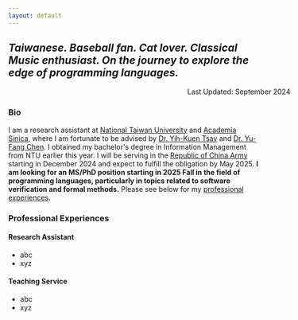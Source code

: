 ```yaml
---
layout: default
---
```


## *Taiwanese. Baseball fan. Cat lover. Classical Music enthusiast. On the journey to explore the edge of programming languages.*

<p style="text-align: right; margin-right: -4rem;">Last Updated: September 2024</p>

### Bio

I am a research assistant at [National Taiwan University]() and [Academia Sinica](), where I am fortunate to be advised by [Dr. Yih-Kuen Tsay]() and [Dr. Yu-Fang Chen](). I obtained my bachelor's degree in Information Management from NTU earlier this year. I will be serving in the [Republic of China Army]() starting in December 2024 and expect to fulfill the obligation by May 2025. **I am looking for an MS/PhD position starting in 2025 Fall in the field of programming languages, particularly in topics related to software verification and formal methods.** Please see below for my [professional experiences](#professional-experiences).

<!--Taiwan, an exuberant island located in the Pacific Ocean and Eastern Asia, with  , is my home. Borned and raised in Taipei, the capital of Taiwan, also the heart of leading-era technology, I .

In my leisure time, I love to watch baseball game and go to concert.

There are three super cute cats-->


### Professional Experiences
<!--During undergrad, I participated in 4 era-leading labaratory and gained 6 period of teaching service. As a research assistant, I eager to learn and; As a teaching assistant, I .-->

#### Research Assistant
- abc
- xyz

#### Teaching Service
- abc
- xyz

<!--### Diversity Statement-->
